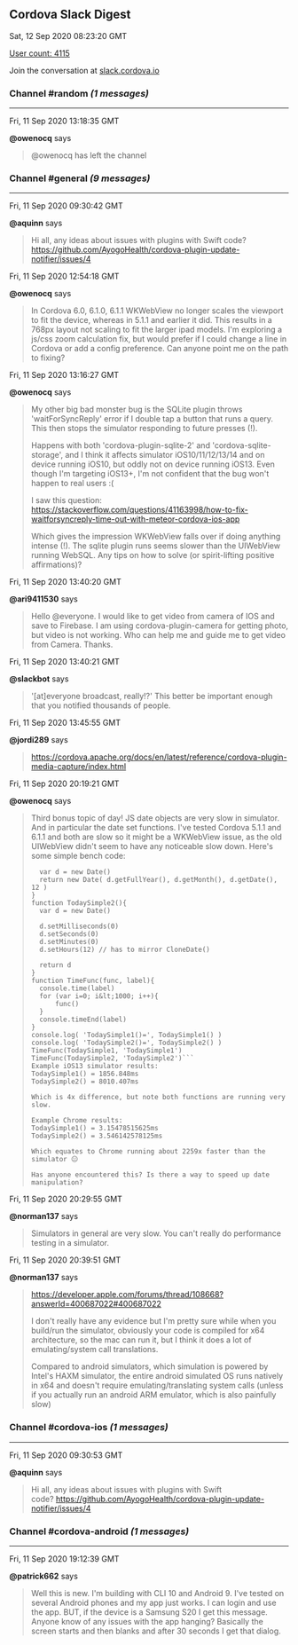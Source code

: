 ## Cordova Slack Digest
Sat, 12 Sep 2020 08:23:20 GMT

[User count: 4115](https://cordova.slack.com/)


Join the conversation at [slack.cordova.io](http://slack.cordova.io/)

### __Channel #random__ _(1 messages)_
---

Fri, 11 Sep 2020 13:18:35 GMT

__@owenocq__ says 
> @owenocq has left the channel
> 

### __Channel #general__ _(9 messages)_
---

Fri, 11 Sep 2020 09:30:42 GMT

__@aquinn__ says 
> Hi all, any ideas about issues with plugins with Swift code? <https://github.com/AyogoHealth/cordova-plugin-update-notifier/issues/4>
> 

Fri, 11 Sep 2020 12:54:18 GMT

__@owenocq__ says 
> In Cordova 6.0, 6.1.0, 6.1.1 WKWebView no longer scales the viewport to fit the device, whereas in 5.1.1 and earlier it did. This results in a 768px layout not scaling to fit the larger ipad models. I'm exploring a js/css zoom calculation fix, but would prefer if I could change a line in Cordova or add a config preference. Can anyone point me on the path to fixing?
> 

Fri, 11 Sep 2020 13:16:27 GMT

__@owenocq__ says 
> My other big bad monster bug is the SQLite plugin throws 'waitForSyncReply' error if I double tap a button that runs a query. This then stops the simulator responding to future presses (!). 
> 
> Happens with both 'cordova-plugin-sqlite-2' and 'cordova-sqlite-storage', and I think it affects simulator iOS10/11/12/13/14 and on device running iOS10, but oddly not on device running iOS13. Even though I'm targeting iOS13+, I'm not confident that the bug won't happen to real users :(
> 
> I saw this question: <https://stackoverflow.com/questions/41163998/how-to-fix-waitforsyncreply-time-out-with-meteor-cordova-ios-app>
> 
> Which gives the impression WKWebView falls over if doing anything intense (!). The sqlite plugin runs seems slower than the UIWebView running WebSQL. Any tips on how to solve (or spirit-lifting positive affirmations)?
> 

Fri, 11 Sep 2020 13:40:20 GMT

__@ari9411530__ says 
> Hello @everyone. I would like to get video from camera of IOS and save to Firebase. I am using cordova-plugin-camera for getting photo, but video is not working. Who can help me and guide me to get video from Camera. Thanks.
> 

Fri, 11 Sep 2020 13:40:21 GMT

__@slackbot__ says 
> '[at]everyone broadcast, really!?'  This better be important enough that you notified thousands of people.
> 

Fri, 11 Sep 2020 13:45:55 GMT

__@jordi289__ says 
> <https://cordova.apache.org/docs/en/latest/reference/cordova-plugin-media-capture/index.html>
> 

Fri, 11 Sep 2020 20:19:21 GMT

__@owenocq__ says 
> Third bonus topic of day! JS date objects are very slow in simulator. And in particular the date set functions. I've tested Cordova 5.1.1 and 6.1.1 and both are slow so it might be a WKWebView issue, as the old UIWebView didn't seem to have any noticeable slow down. Here's some simple bench code:
> 
> ```function TodaySimple1(){
> 	var d = new Date()
> 	return new Date( d.getFullYear(), d.getMonth(), d.getDate(), 12 ) 
> }
> function TodaySimple2(){
> 	var d = new Date()
> 
> 	d.setMilliseconds(0)
> 	d.setSeconds(0)
> 	d.setMinutes(0)
> 	d.setHours(12) // has to mirror CloneDate()
> 	
> 	return d
> }
> function TimeFunc(func, label){
> 	console.time(label)
> 	for (var i=0; i&lt;1000; i++){ 
> 		func()
> 	}
> 	console.timeEnd(label)
> }
> console.log( 'TodaySimple1()=', TodaySimple1() )
> console.log( 'TodaySimple2()=', TodaySimple2() )
> TimeFunc(TodaySimple1, 'TodaySimple1')
> TimeFunc(TodaySimple2, 'TodaySimple2')```
> Example iOS13 simulator results:
> TodaySimple1() = 1856.848ms
> TodaySimple2() = 8010.407ms
> 
> Which is 4x difference, but note both functions are running very slow. 
> 
> Example Chrome results:
> TodaySimple1() = 3.15478515625ms
> TodaySimple2() = 3.546142578125ms
> 
> Which equates to Chrome running about 2259x faster than the simulator 😐
> 
> Has anyone encountered this? Is there a way to speed up date manipulation?
> 

Fri, 11 Sep 2020 20:29:55 GMT

__@norman137__ says 
> Simulators in general are very slow. You can't really do performance testing in a simulator.
> 

Fri, 11 Sep 2020 20:39:51 GMT

__@norman137__ says 
> <https://developer.apple.com/forums/thread/108668?answerId=400687022#400687022>
> 
> I don't really have any evidence but I'm pretty sure while when you build/run the simulator, obviously your code is compiled for x64 architecture, so the mac can run it, but I think it does a lot of emulating/system call translations.
> 
> Compared to android simulators, which simulation is powered by Intel's HAXM simulator, the entire android simulated OS runs natively in x64 and doesn't require emulating/translating system calls (unless if you actually run an android ARM emulator, which is also painfully slow)
> 

### __Channel #cordova-ios__ _(1 messages)_
---

Fri, 11 Sep 2020 09:30:53 GMT

__@aquinn__ says 
> Hi all, any ideas about issues with plugins with Swift code? <https://github.com/AyogoHealth/cordova-plugin-update-notifier/issues/4>
> 

### __Channel #cordova-android__ _(1 messages)_
---

Fri, 11 Sep 2020 19:12:39 GMT

__@patrick662__ says 
> Well this is new.   I'm building with CLI 10 and Android 9.   I've tested on several Android phones and my app just works.  I can login and use the app.  BUT, if the device is a Samsung S20 I get this message.  Anyone know of any issues with the app hanging?  Basically the screen starts and then blanks and after 30 seconds I get that dialog.
> 
